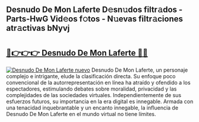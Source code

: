 ## Desnudo De Mon Laferte D𝚎sn𝚞dos filtr𝚊dos - Parts-HwG Vid𝚎os f𝚘tos - N𝚞evas filtr𝚊ciones atr𝚊ctivas bNyvj

# <h2><a href="http://mbbfb6d.tromn.icu/?c=Desnudo+De+Mon+Laferte">🔗👉👉👉 Desnudo De Mon Laferte 🔗🔗</a></h2>

[![Desnudo De Mon Laferte nuevo](https://i.imgur.com/pEAQMta.gif)](http://mbbfb6d.tromn.icu/?c=Desnudo+De+Mon+Laferte)
Desnudo De Mon Laferte, un personaje complejo e intrigante, elude la clasificación directa. Su enfoque poco convencional de la autorrepresentación en línea ha atraído y ofendido a los espectadores, estimulando debates sobre moralidad, privacidad y las complejidades de las sociedades virtuales. Independientemente de sus esfuerzos futuros, su importancia en la era digital es innegable. Armada con una tenacidad inquebrantable y un encanto innegable, la influencia de Desnudo De Mon Laferte en el mundo virtual no tiene límites.
